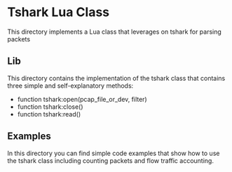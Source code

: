 # Tshark Lua Class

This directory implements a Lua class that leverages on tshark for parsing packets

## Lib

This directory contains the implementation of the tshark class that contains three simple and self-explanatory methods:

- function tshark:open(pcap_file_or_dev, filter)
- function tshark:close()
- function tshark:read()

## Examples
In this directory you can find simple code examples that show how to use the tshark class including counting packets and flow traffic accounting.
